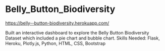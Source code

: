 # Belly_Button_Biodiversity

https://belly--button-biodiversity.herokuapp.com/

Built an interactive dashboard to explore the Belly Button Biodiversity Dataset which included a pie chart and bubble chart. Skills Needed: Flask, Heroku, Plotly.js, Python, HTML, CSS, Bootstrap
